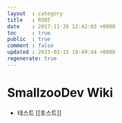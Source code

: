 ```yaml
---
layout  : category
title   : ROOT
date    : 2017-11-26 12:42:03 +0900
toc     : true
public  : true
comment : false
updated : 2023-03-15 19:49:44 +0900
regenerate: true
---
```



# SmallzooDev Wiki

* 테스트 [[포스트]]
